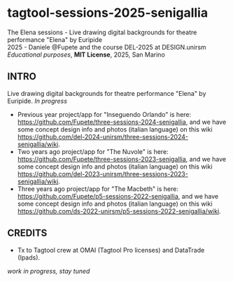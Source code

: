 # tagtool-sessions-2025-senigallia
The Elena sessions - Live drawing digital backgrounds for theatre performance "Elena" by Euripide   
2025 - Daniele @Fupete and the course DEL-2025 at DESIGN.unirsm   
_Educational purposes_, __MIT License__, 2025, San Marino    

## INTRO
Live drawing digital backgrounds for theatre performance "Elena" by Euripide. _In progress_

- Previous year project/app for "Inseguendo Orlando" is here: https://github.com/Fupete/three-sessions-2024-senigallia, and we have some concept design info and photos (italian language) on this wiki https://github.com/del-2024-unirsm/three-sessions-2024-senigallia/wiki.
- Two years ago project/app for "The Nuvole" is here: https://github.com/Fupete/three-sessions-2023-senigallia, and we have some concept design info and photos (italian language) on this wiki https://github.com/del-2023-unirsm/three-sessions-2023-senigallia/wiki.
- Three years ago project/app for "The Macbeth" is here: https://github.com/Fupete/p5-sessions-2022-senigallia, and we have some concept design info and photos (italian language) on this wiki https://github.com/ds-2022-unirsm/p5-sessions-2022-senigallia/wiki.

##  CREDITS
- Tx to Tagtool crew at OMAI (Tagtool Pro licenses) and DataTrade (Ipads).  

_work in progress, stay tuned_
